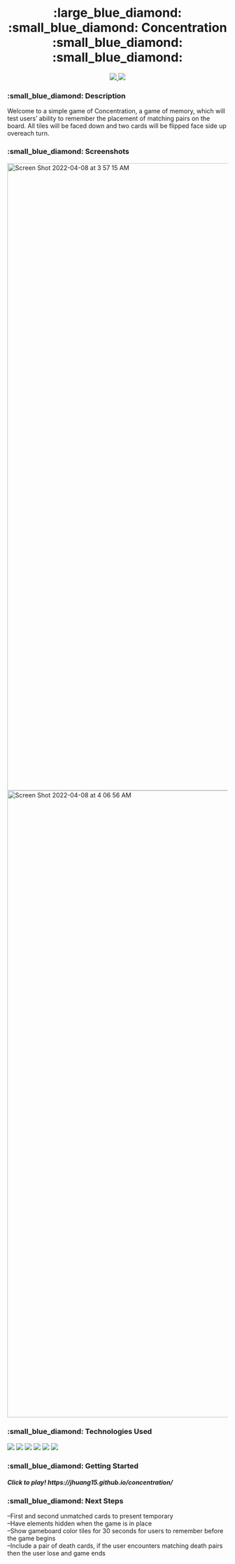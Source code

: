 <div align="center">
   <h1>:large_blue_diamond: :small_blue_diamond: Concentration  :small_blue_diamond: :small_blue_diamond: </h1>            
   <a href="https://www.linkedin.com/in/jenny-huang-atl/" target="_blank">
      <img src="https://img.shields.io/badge/-linkedin.com/in/jennyhuangatl-blue?style=flat&``logo=Linkedin&logoColor=white">
   </a> 
   <a href="mailto:jchuang1020@gmail.com" target="_blank">
      <img src="https://img.shields.io/badge/-jchuang1020@gmail.com-c14438?style=flat&logo=Gmail&``logoColor=white">
   </a>
</div>

<h3>:small_blue_diamond: Description</h3>
<p>Welcome to a simple game of Concentration, a game of memory, which will test users’ ability to remember the placement of matching pairs on the board. All tiles will be faced down and two cards will be flipped face side up overeach turn.
</p>
<h3>:small_blue_diamond: Screenshots</h3>
<img width="1435" alt="Screen Shot 2022-04-08 at 3 57 15 AM" src="https://user-images.githubusercontent.com/40190560/162396335-7eee51af-d87a-48c3-9c84-d7a97a694525.png">
<img width="1434" alt="Screen Shot 2022-04-08 at 4 06 56 AM" src="https://user-images.githubusercontent.com/40190560/162396399-b84e3398-90b4-4908-8c91-104fc6fe3456.png">

<h3>:small_blue_diamond: Technologies Used</h3>
<div><img src="https://img.shields.io/badge/-JavaScript-333?style=flat&logo=javascript">
<img src="https://img.shields.io/badge/-HTML5-333?style=flat&logo=html5">
<img src="https://img.shields.io/badge/-CSS-333?style=flat&logo=css3">
<img src="https://img.shields.io/badge/-Git-333?style=flat&logo=git">
<img src="https://img.shields.io/badge/-GitHub-333?style=flat&logo=github">
<img src="https://img.shields.io/badge/-VS_Code-333?style=flat&logo=visualstudio"></div>

<h3>:small_blue_diamond: Getting Started</h3>
<h5>Click to play! https://jhuang15.github.io/concentration/</h5>
<h3>:small_blue_diamond: Next Steps</h3>
<p> –First and second unmatched cards to present temporary <br> –Have elements hidden when the game is in place <br> –Show gameboard color tiles for 30 seconds for users to remember before the game begins <br> –Include a pair of death cards, if the user encounters matching death pairs then the user lose and game ends</p>



